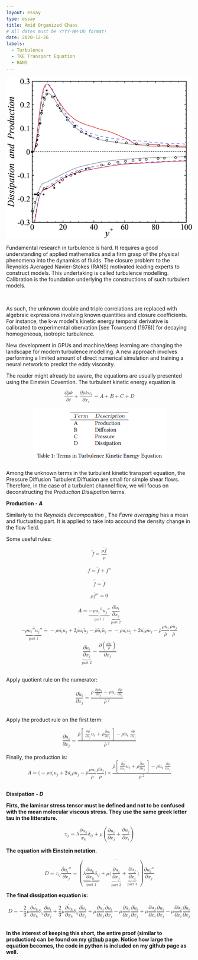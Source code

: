 ```yaml
---
layout: essay
type: essay
title: Amid Organized Chaos 
# All dates must be YYYY-MM-DD format!
date: 2020-12-26
labels:
  - Turbulence
  - TKE Transport Equation
  - RANS
---
```


<img class="ui medium left floated image" src="../images/prod_diss.gif">


Fundamental research in turbulence is hard. It requires a good understanding of applied mathematics and a firm grasp of the physical phenomena into the dynamics of fluids. The closure problem to the Reynolds Averaged Navier-Stokes (RANS) motivated leading experts to construct models. This undertaking is called turbulence modelling. Calibration is the foundation underlying the constructions of such turbulent models. 

<br />

As such, the unknown double and triple correlations are replaced with algebraic expressions involving known quantities and closure coefficients. For instance, the k-w model's kinetic energy temporal derivative is calibrated to experimental obervation [see Townsend (1976)] for decaying homogeneous, isotropic turbulence.

New development in GPUs and machine/deep learning are changing the landscape for modern turbulence modelling. A new approach involves performing a limited amount of direct numerical simulation and training a neural network to predict the eddy viscosity.

The reader might already be aware, the equations are usually presented using the Einstein Covention. The turbulent kinetic energy equation is

<math display="block" xmlns="http://www.w3.org/1998/Math/MathML">
  <mrow>
    <mfrac>
      <mrow>
        <mi>∂</mi>
        <mover>
          <mi>ρ</mi>
          <mo accent="true">‾</mo>
        </mover>
        <mi>k</mi>
      </mrow>
      <mrow>
        <mi>∂</mi>
        <mi>t</mi>
      </mrow>
    </mfrac>
    <mo>+</mo>
    <mfrac>
      <mrow>
        <mi>∂</mi>
        <mover>
          <mi>ρ</mi>
          <mo accent="true">‾</mo>
        </mover>
        <mi>k</mi>
        <mover>
          <msub>
            <mi>u</mi>
            <mi>i</mi>
          </msub>
          <mo accent="true">̃</mo>
        </mover>
      </mrow>
      <mrow>
        <mi>∂</mi>
        <msub>
          <mi>x</mi>
          <mi>i</mi>
        </msub>
      </mrow>
    </mfrac>
    <mo>=</mo>
    <mi>A</mi>
    <mo>+</mo>
    <mi>B</mi>
    <mo>+</mo>
    <mi>C</mi>
    <mo>+</mo>
    <mi>D</mi>
  </mrow>
</math>

<p align="center">
<img src="../images/table_PD.png">
</p>

Among the unknown terms in the turbulent kinetic transport equation, the Pressure Diffusion Turbulent Diffusion are small for simple shear flows. Therefore, in the case of a turbulent channel flow, we will focus on deconstructing the <i>Production Dissipation</i> terms.

<b> Production - <i>A</i> </b>

Similarly to the <i> Reynolds decomposition </i>, The <i> Favre averaging </i> has a mean and fluctuating part. It is applied to take into accound the density change in the flow field.  

Some useful rules:

<math display="block" xmlns="http://www.w3.org/1998/Math/MathML">
  <mrow>
    <mover>
      <mi>f</mi>
      <mo accent="true">̃</mo>
    </mover>
    <mo>=</mo>
    <mfrac>
      <mover>
        <mrow>
          <mi>ρ</mi>
          <mi>f</mi>
        </mrow>
        <mo accent="true">¯</mo>
      </mover>
      <mover>
        <mi>ρ</mi>
        <mo accent="true">‾</mo>
      </mover>
    </mfrac>
  </mrow>
</math>

<br />

<math display="block" xmlns="http://www.w3.org/1998/Math/MathML">
  <mrow>
    <mi>f</mi>
    <mo>=</mo>
    <mover>
      <mi>f</mi>
      <mo accent="true">̃</mo>
    </mover>
    <mo>+</mo>
    <mi>f</mi>
    <mi>″</mi>
  </mrow>
</math>

<br />

<math display="block" xmlns="http://www.w3.org/1998/Math/MathML">
  <mrow>
    <mover>
      <mover>
        <mi>f</mi>
        <mo accent="true">̃</mo>
      </mover>
      <mo accent="true">‾</mo>
    </mover>
    <mo>=</mo>
    <mover>
      <mi>f</mi>
      <mo accent="true">̃</mo>
    </mover>
  </mrow>
</math>

<br />

<math display="block" xmlns="http://www.w3.org/1998/Math/MathML">
  <mrow>
    <mover>
      <mrow>
        <mi>ρ</mi>
        <mi>f</mi>
        <mi>″</mi>
      </mrow>
      <mo accent="true">¯</mo>
    </mover>
    <mo>=</mo>
    <mn>0</mn>
  </mrow>
</math>

<br />

<math display="block" xmlns="http://www.w3.org/1998/Math/MathML">
  <mrow>
    <mi>A</mi>
    <mo>=</mo>
    <munder>
      <munder>
        <mrow>
          <mo>−</mo>
          <mover>
            <mrow>
              <mi>ρ</mi>
              <msub>
                <mi>u</mi>
                <mi>i</mi>
              </msub>
              <mi>″</mi>
              <msub>
                <mi>u</mi>
                <mi>j</mi>
              </msub>
              <mi>″</mi>
            </mrow>
            <mo accent="true">¯</mo>
          </mover>
        </mrow>
        <mo accent="true">⏟</mo>
      </munder>
      <mtext mathvariant="normal">part 1</mtext>
    </munder>
    <mspace width="0.222em" />
    <munder>
      <munder>
        <mfrac>
          <mrow>
            <mi>∂</mi>
            <msub>
              <mover>
                <mi>u</mi>
                <mo accent="true">̃</mo>
              </mover>
              <mi>i</mi>
            </msub>
          </mrow>
          <mrow>
            <mi>∂</mi>
            <msub>
              <mi>x</mi>
              <mi>j</mi>
            </msub>
          </mrow>
        </mfrac>
        <mo accent="true">⏟</mo>
      </munder>
      <mtext mathvariant="normal">part 2</mtext>
    </munder>
  </mrow>
</math>


<math display="block" xmlns="http://www.w3.org/1998/Math/MathML">
  <mrow>
    <mo>−</mo>
    <munder>
      <munder>
        <mover>
          <mrow>
            <mi>ρ</mi>
            <msub>
              <mi>u</mi>
              <mi>i</mi>
            </msub>
            <mi>″</mi>
            <msub>
              <mi>u</mi>
              <mi>j</mi>
            </msub>
            <mi>″</mi>
          </mrow>
          <mo accent="true">¯</mo>
        </mover>
        <mo accent="true">⏟</mo>
      </munder>
      <mtext mathvariant="normal">part 1</mtext>
    </munder>
    <mo>=</mo>
    <mo>−</mo>
    <mover>
      <mrow>
        <mi>ρ</mi>
        <msub>
          <mi>u</mi>
          <mi>i</mi>
        </msub>
        <msub>
          <mi>u</mi>
          <mi>j</mi>
        </msub>
      </mrow>
      <mo accent="true">¯</mo>
    </mover>
    <mo>+</mo>
    <mover>
      <mrow>
        <mn>2</mn>
        <mi>ρ</mi>
        <msub>
          <mi>u</mi>
          <mi>i</mi>
        </msub>
      </mrow>
      <mo accent="true">¯</mo>
    </mover>
    <msub>
      <mover>
        <mi>u</mi>
        <mo accent="true">̃</mo>
      </mover>
      <mi>j</mi>
    </msub>
    <mo>−</mo>
    <mover>
      <mi>ρ</mi>
      <mo accent="true">‾</mo>
    </mover>
    <mover>
      <msub>
        <mi>u</mi>
        <mi>i</mi>
      </msub>
      <mo accent="true">̃</mo>
    </mover>
    <mover>
      <msub>
        <mi>u</mi>
        <mi>j</mi>
      </msub>
      <mo accent="true">̃</mo>
    </mover>
    <mo>=</mo>
    <mo>−</mo>
    <mover>
      <mrow>
        <mi>ρ</mi>
        <msub>
          <mi>u</mi>
          <mi>i</mi>
        </msub>
        <msub>
          <mi>u</mi>
          <mi>j</mi>
        </msub>
      </mrow>
      <mo accent="true">¯</mo>
    </mover>
    <mo>+</mo>
    <mn>2</mn>
    <mover>
      <msub>
        <mi>u</mi>
        <mi>i</mi>
      </msub>
      <mo accent="true">‾</mo>
    </mover>
    <mover>
      <mrow>
        <mi>ρ</mi>
        <msub>
          <mi>u</mi>
          <mi>j</mi>
        </msub>
      </mrow>
      <mo accent="true">¯</mo>
    </mover>
    <mo>−</mo>
    <mover>
      <mi>ρ</mi>
      <mo accent="true">‾</mo>
    </mover>
    <mfrac>
      <mover>
        <mrow>
          <mi>ρ</mi>
          <msub>
            <mi>u</mi>
            <mi>i</mi>
          </msub>
        </mrow>
        <mo accent="true">¯</mo>
      </mover>
      <mover>
        <mi>ρ</mi>
        <mo accent="true">‾</mo>
      </mover>
    </mfrac>
    <mfrac>
      <mover>
        <mrow>
          <mi>ρ</mi>
          <msub>
            <mi>u</mi>
            <mi>j</mi>
          </msub>
        </mrow>
        <mo accent="true">¯</mo>
      </mover>
      <mover>
        <mi>ρ</mi>
        <mo accent="true">‾</mo>
      </mover>
    </mfrac>
  </mrow>
</math>



<math display="block" xmlns="http://www.w3.org/1998/Math/MathML">
  <mrow>
    <munder>
      <munder>
        <mfrac>
          <mrow>
            <mi>∂</mi>
            <msub>
              <mover>
                <mi>u</mi>
                <mo accent="true">̃</mo>
              </mover>
              <mi>i</mi>
            </msub>
          </mrow>
          <mrow>
            <mi>∂</mi>
            <msub>
              <mi>x</mi>
              <mi>j</mi>
            </msub>
          </mrow>
        </mfrac>
        <mo accent="true">⏟</mo>
      </munder>
      <mtext mathvariant="normal">part 2</mtext>
    </munder>
    <mo>=</mo>
    <mfrac>
      <mrow>
        <mi>∂</mi>
        <mrow>
          <mo stretchy="true" form="prefix">(</mo>
          <mfrac>
            <mover>
              <mrow>
                <mi>ρ</mi>
                <msub>
                  <mi>u</mi>
                  <mi>i</mi>
                </msub>
              </mrow>
              <mo accent="true">¯</mo>
            </mover>
            <mover>
              <mi>ρ</mi>
              <mo accent="true">‾</mo>
            </mover>
          </mfrac>
          <mo stretchy="true" form="postfix">)</mo>
        </mrow>
      </mrow>
      <mrow>
        <mi>∂</mi>
        <msub>
          <mi>x</mi>
          <mi>j</mi>
        </msub>
      </mrow>
    </mfrac>
  </mrow>
</math>

<br />

Apply quotient rule on the numerator:

<math display="block" xmlns="http://www.w3.org/1998/Math/MathML">
  <mrow>
    <mfrac>
      <mrow>
        <mi>∂</mi>
        <msub>
          <mover>
            <mi>u</mi>
            <mo accent="true">̃</mo>
          </mover>
          <mi>i</mi>
        </msub>
      </mrow>
      <mrow>
        <mi>∂</mi>
        <msub>
          <mi>x</mi>
          <mi>j</mi>
        </msub>
      </mrow>
    </mfrac>
    <mo>=</mo>
    <mfrac>
      <mrow>
        <mover>
          <mi>ρ</mi>
          <mo accent="true">‾</mo>
        </mover>
        <mspace width="0.222em" />
        <mfrac>
          <mrow>
            <mi>∂</mi>
            <mover>
              <mrow>
                <mi>ρ</mi>
                <msub>
                  <mi>u</mi>
                  <mi>i</mi>
                </msub>
              </mrow>
              <mo accent="true">¯</mo>
            </mover>
          </mrow>
          <mrow>
            <mi>∂</mi>
            <msub>
              <mi>x</mi>
              <mi>j</mi>
            </msub>
          </mrow>
        </mfrac>
        <mo>−</mo>
        <mover>
          <mrow>
            <mi>ρ</mi>
            <msub>
              <mi>u</mi>
              <mi>i</mi>
            </msub>
          </mrow>
          <mo accent="true">¯</mo>
        </mover>
        <mspace width="0.222em" />
        <mfrac>
          <mrow>
            <mi>∂</mi>
            <mover>
              <mi>ρ</mi>
              <mo accent="true">‾</mo>
            </mover>
          </mrow>
          <mrow>
            <mi>∂</mi>
            <msub>
              <mi>x</mi>
              <mi>i</mi>
            </msub>
          </mrow>
        </mfrac>
      </mrow>
      <mrow>
        <mover>
          <mi>ρ</mi>
          <mo accent="true">‾</mo>
        </mover>
        <msup>
          <mspace width="0.222em" />
          <mn>2</mn>
        </msup>
      </mrow>
    </mfrac>
  </mrow>
</math>

<br />

Apply the product rule on the first term:

<math display="block" xmlns="http://www.w3.org/1998/Math/MathML">
  <mrow>
    <mfrac>
      <mrow>
        <mi>∂</mi>
        <msub>
          <mover>
            <mi>u</mi>
            <mo accent="true">̃</mo>
          </mover>
          <mi>i</mi>
        </msub>
      </mrow>
      <mrow>
        <mi>∂</mi>
        <msub>
          <mi>x</mi>
          <mi>j</mi>
        </msub>
      </mrow>
    </mfrac>
    <mo>=</mo>
    <mfrac>
      <mrow>
        <mover>
          <mi>ρ</mi>
          <mo accent="true">‾</mo>
        </mover>
        <mrow>
          <mo stretchy="true" form="prefix">[</mo>
          <mspace width="0.222em" />
          <mover>
            <mrow>
              <mfrac>
                <mrow>
                  <mi>∂</mi>
                  <mi>ρ</mi>
                </mrow>
                <mrow>
                  <mi>∂</mi>
                  <msub>
                    <mi>x</mi>
                    <mi>j</mi>
                  </msub>
                </mrow>
              </mfrac>
              <msub>
                <mi>u</mi>
                <mi>i</mi>
              </msub>
            </mrow>
            <mo accent="true">¯</mo>
          </mover>
          <mo>+</mo>
          <mover>
            <mrow>
              <mi>ρ</mi>
              <mfrac>
                <mrow>
                  <mi>∂</mi>
                  <msub>
                    <mi>u</mi>
                    <mi>i</mi>
                  </msub>
                </mrow>
                <mrow>
                  <mi>∂</mi>
                  <msub>
                    <mi>x</mi>
                    <mi>j</mi>
                  </msub>
                </mrow>
              </mfrac>
            </mrow>
            <mo accent="true">¯</mo>
          </mover>
          <mspace width="0.222em" />
          <mo stretchy="true" form="postfix">]</mo>
        </mrow>
        <mo>−</mo>
        <mover>
          <mrow>
            <mi>ρ</mi>
            <msub>
              <mi>u</mi>
              <mi>i</mi>
            </msub>
          </mrow>
          <mo accent="true">¯</mo>
        </mover>
        <mspace width="0.278em" />
        <mfrac>
          <mrow>
            <mi>∂</mi>
            <mover>
              <mi>ρ</mi>
              <mo accent="true">‾</mo>
            </mover>
          </mrow>
          <mrow>
            <mi>∂</mi>
            <msub>
              <mi>x</mi>
              <mi>j</mi>
            </msub>
          </mrow>
        </mfrac>
      </mrow>
      <mrow>
        <mover>
          <mi>ρ</mi>
          <mo accent="true">‾</mo>
        </mover>
        <msup>
          <mspace width="0.222em" />
          <mn>2</mn>
        </msup>
      </mrow>
    </mfrac>
  </mrow>
</math>

<br />
Finally, the production is:


<math display="block" xmlns="http://www.w3.org/1998/Math/MathML">
  <mrow>
    <mi>A</mi>
    <mo>=</mo>
    <mo stretchy="false" form="prefix">(</mo>
    <mo>−</mo>
    <mover>
      <mrow>
        <mi>ρ</mi>
        <msub>
          <mi>u</mi>
          <mi>i</mi>
        </msub>
        <msub>
          <mi>u</mi>
          <mi>j</mi>
        </msub>
      </mrow>
      <mo accent="true">¯</mo>
    </mover>
    <mo>+</mo>
    <mn>2</mn>
    <mover>
      <msub>
        <mi>u</mi>
        <mi>i</mi>
      </msub>
      <mo accent="true">‾</mo>
    </mover>
    <mover>
      <mrow>
        <mi>ρ</mi>
        <msub>
          <mi>u</mi>
          <mi>j</mi>
        </msub>
      </mrow>
      <mo accent="true">¯</mo>
    </mover>
    <mo>−</mo>
    <mover>
      <mi>ρ</mi>
      <mo accent="true">‾</mo>
    </mover>
    <mfrac>
      <mover>
        <mrow>
          <mi>ρ</mi>
          <msub>
            <mi>u</mi>
            <mi>i</mi>
          </msub>
        </mrow>
        <mo accent="true">¯</mo>
      </mover>
      <mover>
        <mi>ρ</mi>
        <mo accent="true">‾</mo>
      </mover>
    </mfrac>
    <mfrac>
      <mover>
        <mrow>
          <mi>ρ</mi>
          <msub>
            <mi>u</mi>
            <mi>j</mi>
          </msub>
        </mrow>
        <mo accent="true">¯</mo>
      </mover>
      <mover>
        <mi>ρ</mi>
        <mo accent="true">‾</mo>
      </mover>
    </mfrac>
    <mo stretchy="false" form="postfix">)</mo>
    <mo>×</mo>
    <mfrac>
      <mrow>
        <mover>
          <mi>ρ</mi>
          <mo accent="true">‾</mo>
        </mover>
        <mrow>
          <mo stretchy="true" form="prefix">[</mo>
          <mspace width="0.222em" />
          <mover>
            <mrow>
              <mfrac>
                <mrow>
                  <mi>∂</mi>
                  <mi>ρ</mi>
                </mrow>
                <mrow>
                  <mi>∂</mi>
                  <msub>
                    <mi>x</mi>
                    <mi>j</mi>
                  </msub>
                </mrow>
              </mfrac>
              <msub>
                <mi>u</mi>
                <mi>i</mi>
              </msub>
            </mrow>
            <mo accent="true">¯</mo>
          </mover>
          <mo>+</mo>
          <mover>
            <mrow>
              <mi>ρ</mi>
              <mfrac>
                <mrow>
                  <mi>∂</mi>
                  <msub>
                    <mi>u</mi>
                    <mi>i</mi>
                  </msub>
                </mrow>
                <mrow>
                  <mi>∂</mi>
                  <msub>
                    <mi>x</mi>
                    <mi>j</mi>
                  </msub>
                </mrow>
              </mfrac>
            </mrow>
            <mo accent="true">¯</mo>
          </mover>
          <mspace width="0.222em" />
          <mo stretchy="true" form="postfix">]</mo>
        </mrow>
        <mo>−</mo>
        <mover>
          <mrow>
            <mi>ρ</mi>
            <msub>
              <mi>u</mi>
              <mi>i</mi>
            </msub>
          </mrow>
          <mo accent="true">¯</mo>
        </mover>
        <mspace width="0.278em" />
        <mfrac>
          <mrow>
            <mi>∂</mi>
            <mover>
              <mi>ρ</mi>
              <mo accent="true">‾</mo>
            </mover>
          </mrow>
          <mrow>
            <mi>∂</mi>
            <msub>
              <mi>x</mi>
              <mi>j</mi>
            </msub>
          </mrow>
        </mfrac>
      </mrow>
      <mrow>
        <mover>
          <mi>ρ</mi>
          <mo accent="true">‾</mo>
        </mover>
        <msup>
          <mspace width="0.222em" />
          <mn>2</mn>
        </msup>
      </mrow>
    </mfrac>
  </mrow>
</math>

<br />

<b> Dissipation - <i> D </i> <b>

Firts, the laminar stress tensor must be defined and not to be confused with the mean molecular viscous stress. They use the same greek letter tau in the litterature.

<math display="block" xmlns="http://www.w3.org/1998/Math/MathML">
  <mrow>
    <msub>
      <mi>τ</mi>
      <mrow>
        <mi>i</mi>
        <mi>j</mi>
      </mrow>
    </msub>
    <mo>=</mo>
    <mi>λ</mi>
    <mfrac>
      <mrow>
        <mi>∂</mi>
        <msub>
          <mi>u</mi>
          <mi>k</mi>
        </msub>
      </mrow>
      <msub>
        <mi>x</mi>
        <mi>k</mi>
      </msub>
    </mfrac>
    <msub>
      <mi>δ</mi>
      <mrow>
        <mi>i</mi>
        <mi>j</mi>
      </mrow>
    </msub>
    <mo>+</mo>
    <mi>μ</mi>
    <mrow>
      <mo stretchy="true" form="prefix">(</mo>
      <mfrac>
        <mrow>
          <mi>∂</mi>
          <msub>
            <mi>u</mi>
            <mi>i</mi>
          </msub>
        </mrow>
        <mrow>
          <mi>∂</mi>
          <msub>
            <mi>x</mi>
            <mi>j</mi>
          </msub>
        </mrow>
      </mfrac>
      <mo>+</mo>
      <mfrac>
        <mrow>
          <mi>∂</mi>
          <msub>
            <mi>u</mi>
            <mi>j</mi>
          </msub>
        </mrow>
        <mrow>
          <mi>∂</mi>
          <msub>
            <mi>x</mi>
            <mi>i</mi>
          </msub>
        </mrow>
      </mfrac>
      <mo stretchy="true" form="postfix">)</mo>
    </mrow>
  </mrow>
</math>

The equation with Einstein notation.

<math display="block" xmlns="http://www.w3.org/1998/Math/MathML">
  <mrow>
    <mi>D</mi>
    <mo>=</mo>
    <mover>
      <mrow>
        <msub>
          <mi>τ</mi>
          <mrow>
            <mi>i</mi>
            <mi>j</mi>
          </mrow>
        </msub>
        <mfrac>
          <mrow>
            <mi>∂</mi>
            <msub>
              <mi>u</mi>
              <mi>i</mi>
            </msub>
            <mi>″</mi>
          </mrow>
          <mrow>
            <mi>∂</mi>
            <msub>
              <mi>x</mi>
              <mi>j</mi>
            </msub>
          </mrow>
        </mfrac>
      </mrow>
      <mo accent="true">¯</mo>
    </mover>
    <mo>=</mo>
    <mover>
      <mrow>
        <mrow>
          <mo stretchy="true" form="prefix">(</mo>
          <munder>
            <munder>
              <mrow>
                <mi>λ</mi>
                <mfrac>
                  <mrow>
                    <mi>∂</mi>
                    <msub>
                      <mi>u</mi>
                      <mi>k</mi>
                    </msub>
                  </mrow>
                  <mrow>
                    <mi>∂</mi>
                    <msub>
                      <mi>x</mi>
                      <mi>k</mi>
                    </msub>
                  </mrow>
                </mfrac>
                <msub>
                  <mi>δ</mi>
                  <mrow>
                    <mi>i</mi>
                    <mi>j</mi>
                  </mrow>
                </msub>
              </mrow>
              <mo accent="true">⏟</mo>
            </munder>
            <mtext mathvariant="normal">part 1</mtext>
          </munder>
          <mo>+</mo>
          <mi>μ</mi>
          <mo stretchy="false" form="prefix">(</mo>
          <munder>
            <munder>
              <mfrac>
                <mrow>
                  <mi>∂</mi>
                  <msub>
                    <mi>u</mi>
                    <mi>i</mi>
                  </msub>
                </mrow>
                <mrow>
                  <mi>∂</mi>
                  <msub>
                    <mi>x</mi>
                    <mi>j</mi>
                  </msub>
                </mrow>
              </mfrac>
              <mo accent="true">⏟</mo>
            </munder>
            <mtext mathvariant="normal">part 2</mtext>
          </munder>
          <mo>+</mo>
          <munder>
            <munder>
              <mfrac>
                <mrow>
                  <mi>∂</mi>
                  <msub>
                    <mi>u</mi>
                    <mi>j</mi>
                  </msub>
                </mrow>
                <mrow>
                  <mi>∂</mi>
                  <msub>
                    <mi>x</mi>
                    <mi>i</mi>
                  </msub>
                </mrow>
              </mfrac>
              <mo accent="true">⏟</mo>
            </munder>
            <mtext mathvariant="normal">part 3</mtext>
          </munder>
          <mo stretchy="false" form="postfix">)</mo>
          <mo stretchy="true" form="postfix">)</mo>
        </mrow>
        <mfrac>
          <mrow>
            <mi>∂</mi>
            <msub>
              <mi>u</mi>
              <mi>i</mi>
            </msub>
            <mi>″</mi>
          </mrow>
          <mrow>
            <mi>∂</mi>
            <msub>
              <mi>x</mi>
              <mi>j</mi>
            </msub>
          </mrow>
        </mfrac>
      </mrow>
      <mo accent="true">¯</mo>
    </mover>
  </mrow>
</math>

The final dissipation equation is:

<math display="block" xmlns="http://www.w3.org/1998/Math/MathML">
  <mrow>
    <mi>D</mi>
    <mo>=</mo>
    <mover>
      <mrow>
        <mo>−</mo>
        <mfrac>
          <mn>2</mn>
          <mn>3</mn>
        </mfrac>
        <mi>μ</mi>
        <mfrac>
          <mrow>
            <mi>∂</mi>
            <msub>
              <mi>u</mi>
              <mi>k</mi>
            </msub>
          </mrow>
          <mrow>
            <mi>∂</mi>
            <msub>
              <mi>x</mi>
              <mi>k</mi>
            </msub>
          </mrow>
        </mfrac>
        <msub>
          <mi>δ</mi>
          <mrow>
            <mi>i</mi>
            <mi>j</mi>
          </mrow>
        </msub>
        <mfrac>
          <mrow>
            <mi>∂</mi>
            <msub>
              <mi>u</mi>
              <mi>i</mi>
            </msub>
          </mrow>
          <mrow>
            <mi>∂</mi>
            <msub>
              <mi>x</mi>
              <mi>j</mi>
            </msub>
          </mrow>
        </mfrac>
      </mrow>
      <mo accent="true">¯</mo>
    </mover>
    <mo>+</mo>
    <mover>
      <mrow>
        <mfrac>
          <mn>2</mn>
          <mn>3</mn>
        </mfrac>
        <mi>μ</mi>
        <mfrac>
          <mrow>
            <mi>∂</mi>
            <msub>
              <mi>u</mi>
              <mi>k</mi>
            </msub>
          </mrow>
          <mrow>
            <mi>∂</mi>
            <msub>
              <mi>x</mi>
              <mi>k</mi>
            </msub>
          </mrow>
        </mfrac>
        <msub>
          <mi>δ</mi>
          <mrow>
            <mi>i</mi>
            <mi>j</mi>
          </mrow>
        </msub>
      </mrow>
      <mo accent="true">¯</mo>
    </mover>
    <mfrac>
      <mrow>
        <mi>∂</mi>
        <msub>
          <mover>
            <mi>u</mi>
            <mo accent="true">̃</mo>
          </mover>
          <mi>i</mi>
        </msub>
      </mrow>
      <mrow>
        <mi>∂</mi>
        <msub>
          <mi>x</mi>
          <mi>j</mi>
        </msub>
      </mrow>
    </mfrac>
    <mo>+</mo>
    <mi>μ</mi>
    <mover>
      <mrow>
        <mfrac>
          <mrow>
            <mi>∂</mi>
            <msub>
              <mi>u</mi>
              <mi>i</mi>
            </msub>
          </mrow>
          <mrow>
            <mi>∂</mi>
            <msub>
              <mi>x</mi>
              <mi>j</mi>
            </msub>
          </mrow>
        </mfrac>
        <mfrac>
          <mrow>
            <mi>∂</mi>
            <msub>
              <mi>u</mi>
              <mi>i</mi>
            </msub>
          </mrow>
          <mrow>
            <mi>∂</mi>
            <msub>
              <mi>x</mi>
              <mi>j</mi>
            </msub>
          </mrow>
        </mfrac>
      </mrow>
      <mo accent="true">¯</mo>
    </mover>
    <mo>−</mo>
    <mi>μ</mi>
    <mfrac>
      <mrow>
        <mi>∂</mi>
        <msub>
          <mover>
            <mi>u</mi>
            <mo accent="true">‾</mo>
          </mover>
          <mi>i</mi>
        </msub>
      </mrow>
      <mrow>
        <mi>∂</mi>
        <msub>
          <mi>x</mi>
          <mi>j</mi>
        </msub>
      </mrow>
    </mfrac>
    <mfrac>
      <mrow>
        <mi>∂</mi>
        <msub>
          <mover>
            <mi>u</mi>
            <mo accent="true">̃</mo>
          </mover>
          <mi>i</mi>
        </msub>
      </mrow>
      <mrow>
        <mi>∂</mi>
        <msub>
          <mi>x</mi>
          <mi>j</mi>
        </msub>
      </mrow>
    </mfrac>
    <mo>+</mo>
    <mi>μ</mi>
    <mover>
      <mrow>
        <mfrac>
          <mrow>
            <mi>∂</mi>
            <msub>
              <mi>u</mi>
              <mi>j</mi>
            </msub>
          </mrow>
          <mrow>
            <mi>∂</mi>
            <msub>
              <mi>x</mi>
              <mi>i</mi>
            </msub>
          </mrow>
        </mfrac>
        <mfrac>
          <mrow>
            <mi>∂</mi>
            <msub>
              <mi>u</mi>
              <mi>i</mi>
            </msub>
          </mrow>
          <mrow>
            <mi>∂</mi>
            <msub>
              <mi>x</mi>
              <mi>j</mi>
            </msub>
          </mrow>
        </mfrac>
      </mrow>
      <mo accent="true">¯</mo>
    </mover>
    <mo>−</mo>
    <mi>μ</mi>
    <mfrac>
      <mrow>
        <mi>∂</mi>
        <msub>
          <mover>
            <mi>u</mi>
            <mo accent="true">‾</mo>
          </mover>
          <mi>j</mi>
        </msub>
      </mrow>
      <mrow>
        <mi>∂</mi>
        <msub>
          <mi>x</mi>
          <mi>i</mi>
        </msub>
      </mrow>
    </mfrac>
    <mfrac>
      <mrow>
        <mi>∂</mi>
        <msub>
          <mover>
            <mi>u</mi>
            <mo accent="true">̃</mo>
          </mover>
          <mi>i</mi>
        </msub>
      </mrow>
      <mrow>
        <mi>∂</mi>
        <msub>
          <mi>x</mi>
          <mi>j</mi>
        </msub>
      </mrow>
    </mfrac>
  </mrow>
</math>

<br />

In the interest of keeping this short, the entire proof (similar to production) can be found on my <a href="https://github.com/DiscoBroccoli/Turbulent-Modelling-using-Machine-Learning-Techniques/blob/main/documents/Favre-Averaging.pdf"><i class="large github icon "></i>github</a> page. Notice how large the equation becomes, the code in python is included on my github page as well.


